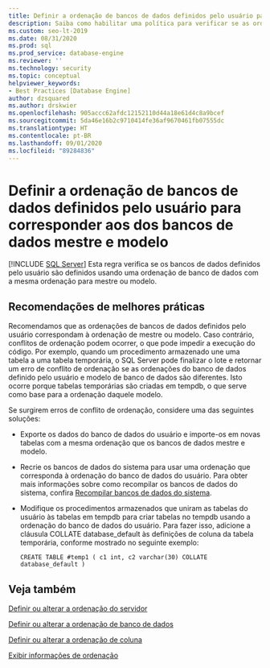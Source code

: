 ```yaml
---
title: Definir a ordenação de bancos de dados definidos pelo usuário para corresponder aos dos bancos de dados mestre e modelo
description: Saiba como habilitar uma política para verificar se as ordenações de bancos de dados definidos pelo usuário e de bancos de dados do sistema são as mesmas.
ms.custom: seo-lt-2019
ms.date: 08/31/2020
ms.prod: sql
ms.prod_service: database-engine
ms.reviewer: ''
ms.technology: security
ms.topic: conceptual
helpviewer_keywords:
- Best Practices [Database Engine]
author: dzsquared
ms.author: drskwier
ms.openlocfilehash: 905accc62afdc12152110d44a18e61d4c8a9bcef
ms.sourcegitcommit: 5da46e16b2c9710414fe36af9670461fb07555dc
ms.translationtype: HT
ms.contentlocale: pt-BR
ms.lasthandoff: 09/01/2020
ms.locfileid: "89284836"
---
```

# <a name="set-the-collation-of-user-defined-databases-to-match-master-and-model-databases"></a>Definir a ordenação de bancos de dados definidos pelo usuário para corresponder aos dos bancos de dados mestre e modelo
 [!INCLUDE [SQL Server](../../includes/applies-to-version/sqlserver.md)]
  Esta regra verifica se os bancos de dados definidos pelo usuário são definidos usando uma ordenação de banco de dados com a mesma ordenação para mestre ou modelo.
  
## <a name="best-practices-recommendations"></a>Recomendações de melhores práticas  
 Recomendamos que as ordenações de bancos de dados definidos pelo usuário correspondam à ordenação de mestre ou modelo. Caso contrário, conflitos de ordenação podem ocorrer, o que pode impedir a execução do código. Por exemplo, quando um procedimento armazenado une uma tabela a uma tabela temporária, o SQL Server pode finalizar o lote e retornar um erro de conflito de ordenação se as ordenações do banco de dados definido pelo usuário e modelo de banco de dados são diferentes. Isto ocorre porque tabelas temporárias são criadas em tempdb, o que serve como base para a ordenação daquele modelo.

  Se surgirem erros de conflito de ordenação, considere uma das seguintes soluções:

  - Exporte os dados do banco de dados do usuário e importe-os em novas tabelas com a mesma ordenação que os bancos de dados mestre e modelo.

  - Recrie os bancos de dados do sistema para usar uma ordenação que corresponda à ordenação do banco de dados do usuário. Para obter mais informações sobre como recompilar os bancos de dados do sistema, confira [Recompilar bancos de dados do sistema](../databases/rebuild-system-databases.md).

  - Modifique os procedimentos armazenados que uniram as tabelas do usuário às tabelas em tempdb para criar tabelas no tempdb usando a ordenação do banco de dados do usuário. Para fazer isso, adicione a cláusula COLLATE database_default às definições de coluna da tabela temporária, conforme mostrado no seguinte exemplo:
  
    ```
    CREATE TABLE #temp1 ( c1 int, c2 varchar(30) COLLATE database_default )
    ```

## <a name="see-also"></a>Veja também
  
 [Definir ou alterar a ordenação do servidor](../collations/set-or-change-the-server-collation.md)  

 [Definir ou alterar a ordenação de banco de dados](../collations/set-or-change-the-database-collation.md)

 [Definir ou alterar a ordenação de coluna](../collations/set-or-change-the-column-collation.md)
 
 [Exibir informações de ordenação](../collations/view-collation-information.md)    
  
  
